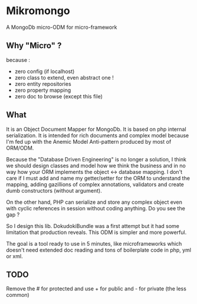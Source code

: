 # Mikromongo

A MongoDb micro-ODM for micro-framework

## Why "Micro" ?

because :

 * zero config (if localhost)
 * zero class to extend, even abstract one !
 * zero entity repositories
 * zero property mapping
 * zero doc to browse (except this file)

## What

It is an Object Document Mapper for MongoDb. It is based on php internal serialization.
It is intended for rich documents and complex model because I'm fed up with the Anemic
Model Anti-pattern produced by most of ORM/ODM.

Because the "Database Driven Engineering" is no longer a solution, I think we should
design classes and model how we think the business and in no way how your ORM implements
the object <-> database mapping. I don't care if I must add and name my getter/setter
for the ORM to understand the mapping, adding gazillions of complex annotations,
 validators and create dumb constructors (without argument). 

On the other
hand, PHP can serialize and store any complex object even with cyclic references 
in session without coding anything. Do you see the gap ?

So I design this lib. DokudokiBundle was a first attempt but it had some
limitation that production reveals. This ODM is simpler and more powerful.

The goal is a tool ready to use in 5 minutes, like microframeworks 
which doesn't need extended doc reading and tons of boilerplate code in
php, yml or xml.

## TODO

Remove the # for protected and use + for public and - for private (the less common)
